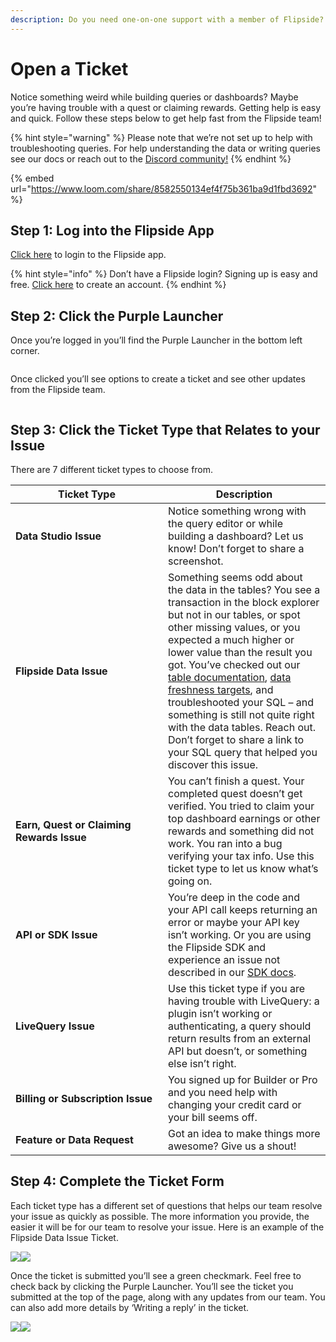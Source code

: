 ```yaml
---
description: Do you need one-on-one support with a member of Flipside?
---
```


# Open a Ticket

Notice something weird while building queries or dashboards? Maybe you’re having trouble with a quest or claiming rewards. Getting help is easy and quick. Follow these steps below to get help fast from the Flipside team!

{% hint style="warning" %}
Please note that we’re not set up to help with troubleshooting queries. For help understanding the data or writing queries see our docs or reach out to the [Discord community!](https://discord.gg/flipside)
{% endhint %}

{% embed url="https://www.loom.com/share/8582550134ef4f75b361ba9d1fbd3692" %}

## Step 1: Log into the Flipside App

[Click here](https://flipsidecrypto.xyz/auth/auth0) to login to the Flipside app.

{% hint style="info" %}
Don’t have a Flipside login? Signing up is easy and free. [Click here](https://flipsidecrypto.xyz/auth/auth0?screen\_hint=signup) to create an account.
{% endhint %}

## Step 2: Click the Purple Launcher

Once you’re logged in you’ll find the Purple Launcher in the bottom left corner.

<figure><img src="https://lh7-us.googleusercontent.com/Xvr3o2qZz1FNIeBCImC1sNo9rG1Hpzk8F0_120EPCl3HAMi1wHgF6-l4qxkVJtbBtcp4vLBCIixns7aPUKafQau3YuE0TdkDZqoDclahOkSe4H3uWarYK1zkTxoMkUMUOnYCHmK0OELAJTxdfLqBJms" alt=""><figcaption></figcaption></figure>

Once clicked you’ll see options to create a ticket and see other updates from the Flipside team.

<figure><img src="https://lh7-us.googleusercontent.com/z2h2oIh_rw_cxIaizBd2BFH_khAfdKL7B_8zeiMpbOXuzcfZfdL53pgMA4K_QlbCvTOYABIrVFunjy3KLOOcBzgIlVvFzkA2Y6XoZVPoOR8ZmHuNGjJSDIMNYcXVHiw-JGebNbjxS-vB_R3LDxvIE3A" alt=""><figcaption></figcaption></figure>

## Step 3: Click the Ticket Type that Relates to your Issue

There are 7 different ticket types to choose from.

<table><thead><tr><th width="228">Ticket Type</th><th>Description</th></tr></thead><tbody><tr><td><strong>Data Studio Issue</strong></td><td>Notice something wrong with the query editor or while building a dashboard? Let us know! Don’t forget to share a screenshot.</td></tr><tr><td><strong>Flipside Data Issue</strong></td><td>Something seems odd about the data in the tables? You see a transaction in the block explorer but not in our tables, or spot other missing values, or you expected a much higher or lower value than the result you got. You’ve checked out our <a href="https://docs.flipsidecrypto.com/data/flipside-data">table documentation</a>, <a href="https://docs.flipsidecrypto.com/data/flipside-data/table-freshness-targets">data freshness targets</a>, and troubleshooted your SQL – and something is still not quite right with the data tables. Reach out. Don’t forget to share a link to your SQL query that helped you discover this issue. </td></tr><tr><td><strong>Earn, Quest or Claiming Rewards Issue</strong></td><td>You can’t finish a quest. Your completed quest doesn’t get verified. You tried to claim your top dashboard earnings or other rewards and something did not work. You ran into a bug verifying your tax info. Use this ticket type to let us know what’s going on.</td></tr><tr><td><strong>API or SDK Issue</strong></td><td>You’re deep in the code and your API call keeps returning an error or maybe your API key isn’t working. Or you are using the Flipside SDK and experience an issue not described in our <a href="https://docs.flipsidecrypto.com/products/api-sdk-developers/get-started">SDK docs</a>.</td></tr><tr><td><strong>LiveQuery Issue</strong></td><td>Use this ticket type if you are having trouble with LiveQuery: a plugin isn’t working or authenticating, a query should return results from an external API but doesn’t, or something else isn’t right.</td></tr><tr><td><strong>Billing or Subscription Issue</strong></td><td>You signed up for Builder or Pro and you need help with changing your credit card or your bill seems off. </td></tr><tr><td><strong>Feature or Data Request</strong></td><td>Got an idea to make things more awesome? Give us a shout!</td></tr></tbody></table>

## Step 4: Complete the Ticket Form

Each ticket type has a different set of questions that helps our team resolve your issue as quickly as possible. The more information you provide, the easier it will be for our team to resolve your issue. Here is an example of the Flipside Data Issue Ticket.

![](https://lh7-us.googleusercontent.com/ynOVYA5eW7MOaIBPcX8uu-NPnW6\_BsCwfrgoCAPyzFWkJbBQ8cILpzrWWWIYstUHrqCp7mTaco0\_2USZIjaoDj3putAq5S4\_NnCQewlailnzy\_qt9kx3231clOdmd28X7O44L1SHK45GkCRQ0Wo8Z2M)![](https://lh7-us.googleusercontent.com/lMIudUfAgLpUQmZyWXatxxY-L\_ZztucUML5tdULsZ7SblevJfMIryaKyAT4MgtnutC6yRcaSCnA-PCAGpMBXpQiSkOTijh5z4AniFCw6NXmQU86BN2yHHWtAUVKShQ\_eycLR2S2\_ZvL05T1ZzF4s92k)

Once the ticket is submitted you’ll see a green checkmark. Feel free to check back by clicking the Purple Launcher. You’ll see the ticket you submitted at the top of the page, along with any updates from our team. You can also add more details by ‘Writing a reply’ in the ticket.

![](https://lh7-us.googleusercontent.com/3GGN8R8HQq8zytUjmww4Vig4s4ZIhiNnP7TNGKd8ZYkcxzrOsasn1qUPBZWH2izTvoJv9xjTh17-JmKSetNDup8SwPvu-Jpl0JE86D1lAyCMaLmIbhtToZzdQSxjuF4FNzw4agZt3IPwYWtp6AmctI8)![](https://lh7-us.googleusercontent.com/mi1tleI4uzDOpnOBJS06MFj20757H19RKQfeGtBGilyIN8xXg-P50lbNZ0B3h7dxQakOQb8piDjCRcfLdvIg27e0kYjLawzPJy0\_gijrDCTcztWDliRkqV2DngCkvJJDEuppjhwLu-HMAoy5N4x1fJQ)
